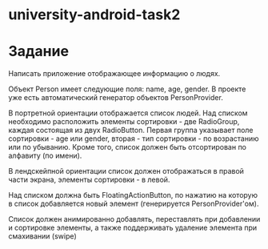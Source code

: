 university-android-task2
========================
# Задание
Написать приложение отображающее информацию о людях.

Объект Person имеет следующие поля: name, age, gender. В проекте уже есть автоматический генератор объектов PersonProvider.

В портретной ориентации отображается список людей. Над списком необходимо расположить элементы сортировки - две RadioGroup, каждая состоящая из двух RadioButton. Первая группа указывает поле сортировки - age или gender, вторая - тип сортировки - по возрастанию или по убыванию. Кроме того, список должен быть отсортирован по алфавиту (по имени).

В лендскейпной ориентации список должен отображаться в правой части экрана, элементы сортировки - в левой.

Над списком должна быть FloatingActionButton, по нажатию на которую в список добавляется новый элемент (генерируется PersonProvider'ом).

Список должен анимированно добавлять, переставлять при добавлении и сортировке элементы, а также поддерживать удаление элемента при смахивании (swipe)